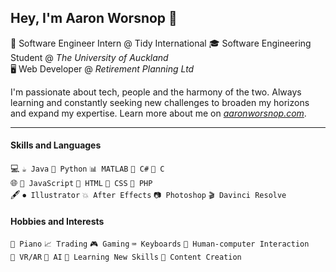 ## Hey, I'm Aaron Worsnop 👋
🎯 Software Engineer Intern @ Tidy International
🎓 Software Engineering Student @ *The University of Auckland*  
🖥️ Web Developer @ *Retirement Planning Ltd*  

I'm passionate about tech, people and the harmony of the two. Always learning and constantly seeking new challenges to broaden my horizons and expand my expertise. Learn more about me on *[aaronworsnop.com](https://aaronworsnop.com)*.

----

#### Skills and Languages
💻 `☕ Java` `🐍 Python` `📊 MATLAB` `🌟 C#` `📜 C`  
🌐 `🧩 JavaScript` `📝 HTML` `🎨 CSS` `🐘 PHP`  
🖋️ `⏺ Illustrator` `💥 After Effects` `📷 Photoshop` `🎬 Davinci Resolve`

#### Hobbies and Interests
`🎹 Piano` `📈 Trading` `🎮 Gaming` `⌨️ Keyboards` `🧠 Human-computer Interaction`  
`🥽 VR/AR` `🤖 AI` `📖 Learning New Skills` `🎥 Content Creation`
